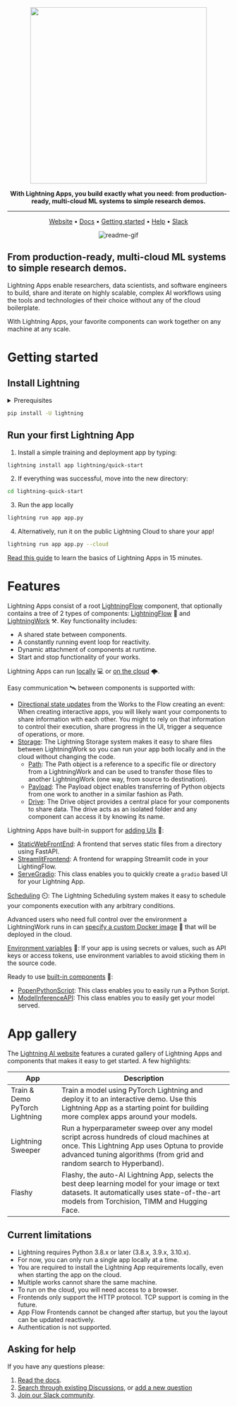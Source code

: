 <div align="center">

<img src="docs/source/_static/images/brandmark.png" width="400px">

  
  
**With Lightning Apps, you build exactly what you need: from production-ready, multi-cloud ML systems to simple research demos.**

______________________________________________________________________

<p align="center">
  <a href="https://lightning.ai/">Website</a> •
  <a href="https://lightning.ai/lightning-docs">Docs</a> •
  <a href="#getting-started">Getting started</a> •
  <a href="#asking-for-help">Help</a> •
  <a href="https://www.pytorchlightning.ai/community">Slack</a>
</p>

![readme-gif](https://pl-bolts-doc-images.s3.us-east-2.amazonaws.com/lightning-gif-888777nslpiijdbcvctyvwhe.gif)

</div>

## From production-ready, multi-cloud ML systems to simple research demos.

Lightning Apps enable researchers, data scientists, and software engineers to build, share and iterate on highly scalable, complex AI workflows using the tools and technologies of their choice without any of the cloud boilerplate.

With Lightning Apps, your favorite components can work together on any machine at any scale.

# Getting started

## Install Lightning

<details>

<summary>Prerequisites</summary>

> TIP: We strongly recommend creating a virtual environment first.
> Don’t know what this is? Follow our [beginner guide here](https://lightning.ai/lightning-docs/install_beginner.html).

* Python 3.8.x or later (3.8.x, 3.9.x, 3.10.x, ...)
* Git
* Set up an alias for python=python3
* Add the root folder of Lightning to the Environment Variables to PATH
* (quick-start app requirement) Install Z shell (zsh)

</details>

```bash
pip install -U lightning
```

## Run your first Lightning App

1. Install a simple training and deployment app by typing:

```bash
lightning install app lightning/quick-start
```

2. If everything was successful, move into the new directory:

```bash
cd lightning-quick-start
```

3. Run the app locally

```bash
lightning run app app.py
```

4. Alternatively, run it on the public Lightning Cloud to share your app!

```bash
lightning run app app.py --cloud
```

[Read this guide](https://lightning.ai/lightning-docs/lightning_apps_intro.html) to learn the basics of Lightning Apps in 15 minutes.

# Features

Lightning Apps consist of a root [LightningFlow](https://lightning.ai/lightning-docs/lightning_apps_intro.html#define-root-component) component, that optionally contains a tree of 2 types of components: [LightningFlow](https://lightning.ai/lightning-docs/core_api/lightning_flow.html) 🌊 and [LightningWork](https://lightning.ai/lightning-docs/core_api/lightning_work/) ⚒️. Key functionality includes:
* A shared state between components.
* A constantly running event loop for reactivity.
* Dynamic attachment of components at runtime.
* Start and stop functionality of your works.

Lightning Apps can run [locally](https://lightning.ai/lightning-docs/workflows/run_on_private_cloud.html) 💻 or [on the cloud](https://lightning.ai/lightning-docs/core_api/lightning_work/compute.html) 🌩️.

Easy communication 🛰️ between components is supported with:
* [Directional state updates](https://lightning.ai/lightning-docs/core_api/lightning_app/communication.html?highlight=directional%20state) from the Works to the Flow creating an event: When creating interactive apps, you will likely want your components to share information with each other. You might to rely on that information to control their execution, share progress in the UI, trigger a sequence of operations, or more.
* [Storage](https://lightning.ai/lightning-docs/api_reference/storage.html): The Lightning Storage system makes it easy to share files between LightningWork so you can run your app both locally and in the cloud without changing the code.
  * [Path](https://lightning.ai/lightning-docs/api_reference/generated/lightning_app.storage.path.Path.html#lightning_app.storage.path.Path): The Path object is a reference to a specific file or directory from a LightningWork and can be used to transfer those files to another LightningWork (one way, from source to destination).
  * [Payload](https://lightning.ai/lightning-docs/api_reference/generated/lightning_app.storage.payload.Payload.html#lightning_app.storage.payload.Payload): The Payload object enables transferring of Python objects from one work to another in a similar fashion as Path.
  * [Drive](https://lightning.ai/lightning-docs/api_reference/generated/lightning_app.storage.drive.Drive.html#lightning_app.storage.drive.Drive): The Drive object provides a central place for your components to share data. The drive acts as an isolated folder and any component can access it by knowing its name.

Lightning Apps have built-in support for [adding UIs](https://lightning.ai/lightning-docs/workflows/add_web_ui/) 🎨:
* [StaticWebFrontEnd](https://lightning.ai/lightning-docs/api_reference/generated/lightning_app.frontend.web.StaticWebFrontend.html#lightning_app.frontend.web.StaticWebFrontend): A frontend that serves static files from a directory using FastAPI.
* [StreamlitFrontend](https://lightning.ai/lightning-docs/api_reference/generated/lightning_app.frontend.stream_lit.StreamlitFrontend.html#lightning_app.frontend.stream_lit.StreamlitFrontend): A frontend for wrapping Streamlit code in your LightingFlow.
* [ServeGradio](https://lightning.ai/lightning-docs/api_reference/generated/lightning_app.components.serve.gradio.ServeGradio.html#lightning_app.components.serve.gradio.ServeGradio): This class enables you to quickly create a `gradio` based UI for your Lightning App.

[Scheduling](https://lightning.ai/lightning-docs/glossary/scheduling.html) ⏲️: The Lightning Scheduling system makes it easy to schedule your components execution with any arbitrary conditions.

Advanced users who need full control over the environment a LightningWork runs in can [specify a custom Docker image](https://lightning.ai/lightning-docs/glossary/build_config/build_config_advanced.html?highlight=docker) 🐋 that will be deployed in the cloud.

[Environment variables](https://lightning.ai/lightning-docs/glossary/environment_variables.html?highlight=environment%20variables) 💬: If your app is using secrets or values, such as API keys or access tokens, use environment variables to avoid sticking them in the source code.

Ready to use [built-in components](https://lightning.ai/lightning-docs/api_reference/components.html?highlight=built%20components) 🧱:
* [PopenPythonScript](https://lightning.ai/lightning-docs/api_reference/generated/lightning_app.components.python.popen.PopenPythonScript.html#lightning_app.components.python.popen.PopenPythonScript): This class enables you to easily run a Python Script.
* [ModelInferenceAPI](https://lightning.ai/lightning-docs/api_reference/generated/lightning_app.components.serve.serve.ModelInferenceAPI.html#lightning_app.components.serve.serve.ModelInferenceAPI): This class enables you to easily get your model served.

# App gallery

The [Lightning AI website](https://www.lightning.ai/) features a curated gallery of Lightning Apps and components that makes it easy to get started. A few highlights:

| App | Description |
| --- | --- |
| Train & Demo PyTorch Lightning | Train a model using PyTorch Lightning and deploy it to an interactive demo. Use this Lightning App as a starting point for building more complex apps around your models. |
| Lightning Sweeper | Run a hyperparameter sweep over any model script across hundreds of cloud machines at once. This Lightning App uses Optuna to provide advanced tuning algorithms (from grid and random search to Hyperband). |
| Flashy | Flashy, the auto-AI Lightning App, selects the best deep learning model for your image or text datasets. It automatically uses state-of-the-art models from Torchision, TIMM and Hugging Face. |

## Current limitations

* Lightning requires Python 3.8.x or later (3.8.x, 3.9.x, 3.10.x).
* For now, you can only run a single app locally at a time.
* You are required to install the Lightning App requirements locally, even when starting the app on the cloud.
* Multiple works cannot share the same machine.
* To run on the cloud, you will need access to a browser.
* Frontends only support the HTTP protocol. TCP support is coming in the future.
* App Flow Frontends cannot be changed after startup, but you the layout can be updated reactively.
* Authentication is not supported.

## Asking for help

If you have any questions please:

1. [Read the docs](https://lightning.ai/lightning-docs/).
2. [Search through existing Discussions](https://github.com/Lightning-ai/lightning/discussions), or [add a new question](https://github.com/Lightning-ai/lightning/discussions/new)
3. [Join our Slack community](https://www.pytorchlightning.ai/community).

